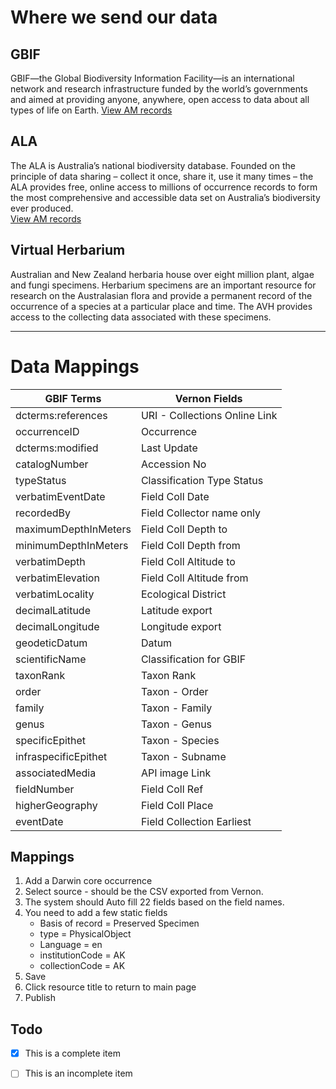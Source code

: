 # Where we send our data

## GBIF
GBIF—the Global Biodiversity Information Facility—is an international network and research infrastructure funded by the world’s governments and aimed at providing anyone, anywhere, open access to data about all types of life on Earth.
[View AM records](https://www.gbif.org/publisher/32e82a64-c9b4-4b2f-9fbd-d446309b973f)
## ALA
The ALA is Australia’s national biodiversity database. Founded on the principle of data sharing – collect it once, share it, use it many times – the ALA provides free, online access to millions of occurrence records to form the most comprehensive and accessible data set on Australia’s biodiversity ever produced.  
[View AM records](https://collections.ala.org.au/public/show/co249)

## Virtual Herbarium
Australian and New Zealand herbaria house over eight million plant, algae and fungi specimens. Herbarium specimens are an important resource for research on the Australasian flora and provide a permanent record of the occurrence of a species at a particular place and time. The AVH provides access to the collecting data associated with these specimens.


----------

# Data Mappings

GBIF Terms | Vernon Fields
------------ | -------------
dcterms:references	| URI - Collections Online Link
occurrenceID| 	Occurrence
dcterms:modified	| Last Update
catalogNumber| 	Accession No
typeStatus	| Classification Type Status
verbatimEventDate	| Field Coll Date
recordedBy| 	Field Collector name only
maximumDepthInMeters	| Field Coll Depth to
minimumDepthInMeters	| Field Coll Depth from
verbatimDepth	| Field Coll Altitude to
verbatimElevation| 	Field Coll Altitude from
verbatimLocality| 	Ecological District
decimalLatitude| 	Latitude export
decimalLongitude	| Longitude export
geodeticDatum	| Datum
scientificName	| Classification for GBIF
taxonRank	| Taxon Rank
order| 	Taxon - Order
family| 	Taxon - Family
genus	| Taxon - Genus
specificEpithet	| Taxon - Species
infraspecificEpithet	| Taxon - Subname
associatedMedia	| API image Link
fieldNumber	| Field Coll Ref
higherGeography	| Field Coll Place
eventDate	| Field Collection Earliest

## Mappings

1.	Add a Darwin core occurrence 
2.	Select source - should be the CSV exported from Vernon.
3.	The system should Auto fill 22 fields based on the field names.
4.	You need to add a few static fields
	- Basis of record = Preserved Specimen
	- type = PhysicalObject
	- Language = en
	- institutionCode = AK
	- collectionCode = AK
5.	Save
6.	Click resource title to return to main page
7.	Publish


## Todo

- [x] This is a complete item
- [ ] This is an incomplete item



